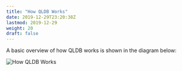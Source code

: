 ```yaml
---
title: "How QLDB Works"
date: 2019-12-29T23:20:38Z
lastmod: 2019-12-29
weight: 20
draft: false
---
```


A basic overview of how QLDB works is shown in the diagram below:

![How QLDB Works](/images/How-QLDB-Works.png)